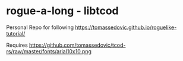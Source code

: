 # rogue-a-long - libtcod
Personal Repo for following https://tomassedovic.github.io/roguelike-tutorial/

Requires https://github.com/tomassedovic/tcod-rs/raw/master/fonts/arial10x10.png
